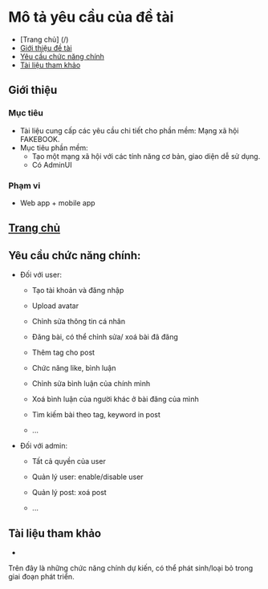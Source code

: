 # Mô tả yêu cầu của đề tài

* [Trang chủ] (/)
* [Giới thiệu đề tài](#Giới-thiệu)
* [Yêu cầu chức năng chính](#Yêu-cầu-chức-năng-chính)
* [Tài liệu tham khảo](#Tài-liệu-tham-khảo)
## Giới thiệu
### Mục tiêu
- Tài liệu cung cấp các yêu cầu chi tiết cho phần mềm: Mạng xã hội FAKEBOOK.
- Mục tiêu phần mềm:
    + Tạo một mạng xã hội với các tính năng cơ bản, giao diện dễ sử dụng.
    + Có AdminUI
### Phạm vi
- Web app + mobile app
## [Trang chủ](/)
## Yêu cầu chức năng chính:

- Đối với user:
    
    + Tạo tài khoản và đăng nhập
    
    + Upload avatar
    
    + Chỉnh sửa thông tin cá nhân
    
    + Đăng bài, có thể chỉnh sửa/ xoá bài đã đăng
    
    + Thêm tag cho post
    
    + Chức năng like, bình luận
    
    + Chỉnh sửa bình luận của chính mình
    
    + Xoá bình luận của người khác ở bài đăng của mình
    
    + Tìm kiếm bài theo tag, keyword in post
    
    + ...
        
- Đối với admin:

    + Tất cả quyền của user 
    
    + Quản lý user: enable/disable user
    
    + Quản lý post: xoá post
    
    + ...
        
## Tài liệu tham khảo
-
Trên đây là những chức năng chính dự kiến, có thể phát sinh/loại bỏ trong giai đoạn phát triển.